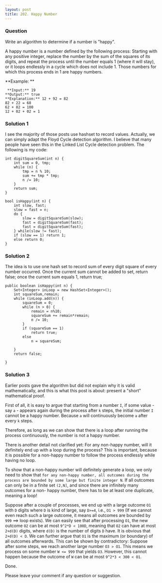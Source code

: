 ```yaml
---
layout: post
title: 202. Happy Number
---
```

### Question
Write an algorithm to determine if a number is "happy".

A happy number is a number defined by the following process: Starting with any
positive integer, replace the number by the sum of the squares of its digits,
and repeat the process until the number equals 1 (where it will stay), or it
loops endlessly in a cycle which does not include 1. Those numbers for which
this process ends in 1 are happy numbers.

 **Example:  **

    
    
     **Input:** 19
    **Output:** true
    **Explanation:** 12 + 92 = 82
    82 + 22 = 68
    62 + 82 = 100
    12 + 02 + 02 = 1
    

### Solution 1
I see the majority of those posts use hashset to record values. Actually, we
can simply adapt the Floyd Cycle detection algorithm. I believe that many
people have seen this in the Linked List Cycle detection problem. The
following is my code:

    
    
    int digitSquareSum(int n) {
        int sum = 0, tmp;
        while (n) {
            tmp = n % 10;
            sum += tmp * tmp;
            n /= 10;
        }
        return sum;
    }
    
    bool isHappy(int n) {
        int slow, fast;
        slow = fast = n;
        do {
            slow = digitSquareSum(slow);
            fast = digitSquareSum(fast);
            fast = digitSquareSum(fast);
        } while(slow != fast);
        if (slow == 1) return 1;
        else return 0;
    }


### Solution 2
The idea is to use one hash set to record sum of every digit square of every
number occurred. Once the current sum cannot be added to set, return false;
once the current sum equals 1, return true;

    
    
    public boolean isHappy(int n) {
        Set<Integer> inLoop = new HashSet<Integer>();
        int squareSum,remain;
    	while (inLoop.add(n)) {
    		squareSum = 0;
    		while (n > 0) {
    		    remain = n%10;
    			squareSum += remain*remain;
    			n /= 10;
    		}
    		if (squareSum == 1)
    			return true;
    		else
    			n = squareSum;
    
    	}
    	return false;
    
    }


### Solution 3
Earlier posts gave the algorithm but did not explain why it is valid
mathematically, and this is what this post is about: present a "short"
mathematical proof.

First of all, it is easy to argue that starting from a number `I`, if some
value - say `a` \- appears again during the process after `k` steps, the
initial number `I` cannot be a happy number. Because `a` will continuously
become `a` after every `k` steps.

Therefore, as long as we can show that there is a loop after running the
process continuously, the number is not a happy number.

There is another detail not clarified yet: For any non-happy number, will it
definitely end up with a loop during the process? This is important, because
it is possible for a non-happy number to follow the process endlessly while
having no loop.

To show that a non-happy number will definitely generate a loop, we only need
to show that `for any non-happy number, all outcomes during the process are
bounded by some large but finite integer N`. If all outcomes can only be in a
finite set `(2,N]`, and since there are infinitely many outcomes for a non-
happy number, there has to be at least one duplicate, meaning a loop!

Suppose after a couple of processes, we end up with a large outcome `O1` with
`D` digits where `D` is kind of large, say `D>=4`, i.e., `O1 > 999` (If we
cannot even reach such a large outcome, it means all outcomes are bounded by
`999` ==> loop exists). We can easily see that after processing `O1`, the new
outcome `O2` can be at most `9^2*D < 100D`, meaning that `O2` can have at most
`2+d(D)` digits, where `d(D)` is the number of digits `D` have. It is obvious
that `2+d(D) < D`. We can further argue that `O1` is the maximum (or boundary)
of all outcomes afterwards. This can be shown by contradictory: Suppose after
some steps, we reach another large number `O3 > O1`. This means we process on
some number `W <= 999` that yields `O3`. However, this cannot happen because
the outcome of `W` can be at most `9^2*3 < 300 < O1`.

Done.

Please leave your comment if any question or suggestion.



